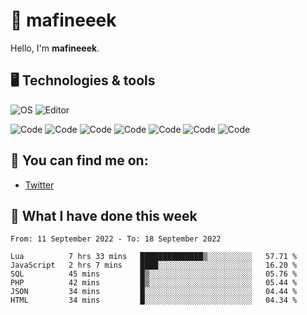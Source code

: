 # 👋 mafineeek
Hello, I'm **mafineeek**.

## 🖥️ Technologies & tools

![OS](https://img.shields.io/badge/OS-Windows-informational?style=flat&logo=OS&logoColor=white&color=2bbc8a)
![Editor](https://img.shields.io/badge/Editor-VScode-informational?style=flat&logo=Editor&logoColor=white&color=2bbc8a)

![Code](https://img.shields.io/badge/Code-Typescript-informational?style=flat&logo=Code&logoColor=white&color=2bbc8a)
![Code](https://img.shields.io/badge/Code-Javascript-informational?style=flat&logo=Code&logoColor=white&color=2bbc8a)
![Code](https://img.shields.io/badge/Code-Nodejs-informational?style=flat&logo=Code&logoColor=white&color=2bbc8a)
![Code](https://img.shields.io/badge/Code-Typescript-informational?style=flat&logo=Code&logoColor=white&color=2bbc8a) 
![Code](https://img.shields.io/badge/Code-HTML-informational?style=flat&logo=Code&logoColor=white&color=2bbc8a)
![Code](https://img.shields.io/badge/Code-CSS-informational?style=flat&logo=Code&logoColor=white&color=2bbc8a)
![Code](https://img.shields.io/badge/Code-React-informational?style=flat&logo=Code&logoColor=white&color=2bbc8a)

## 👭 You can find me on:
- [Twitter](https://twitter.com/devmafineeek)

## 📰 What I have done this week
<!--START_SECTION:waka-->

```text
From: 11 September 2022 - To: 18 September 2022

Lua          7 hrs 33 mins   ██████████████▒░░░░░░░░░░   57.71 %
JavaScript   2 hrs 7 mins    ████░░░░░░░░░░░░░░░░░░░░░   16.20 %
SQL          45 mins         █▒░░░░░░░░░░░░░░░░░░░░░░░   05.76 %
PHP          42 mins         █▒░░░░░░░░░░░░░░░░░░░░░░░   05.44 %
JSON         34 mins         █░░░░░░░░░░░░░░░░░░░░░░░░   04.44 %
HTML         34 mins         █░░░░░░░░░░░░░░░░░░░░░░░░   04.34 %
```

<!--END_SECTION:waka-->

